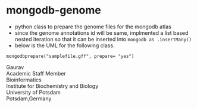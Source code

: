 # mongodb-genome

- python class to prepare the genome files for the mongodb atlas
- since the genome annotations id will be same, implmented a list based nested iteration so that it can be inserted into ``` mongodb as .insertMany() ```
- below is the UML for the following class.

<imag src = "https://github.com/gauravcodepro/mongodb-genome/blob/main/UML.png" height = 400 >
  
```
mongodbprepare("samplefile.gff", prepare= "yes")
```

Gaurav \
Academic Staff Member \
Bioinformatics \
Institute for Biochemistry and Biology \
University of Potsdam \
Potsdam,Germany

